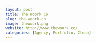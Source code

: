 ```yaml
---
layout: post
title: The Woork Co
slug: the-woork-co
image: thewoork.png
website: http://www.thewoork.co/
categories: [Agency, Portfolio, Clean]
---
```

